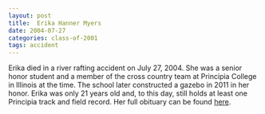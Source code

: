```yaml
---
layout: post
title:  Erika Hanner Myers
date: 2004-07-27
categories: class-of-2001
tags: accident
---
```

Erika died in a river rafting accident on July 27, 2004.  She was a senior honor student and a member of the cross country team at Principia College in Illinois at the time.  The school later constructed a gazebo in 2011 in her honor.  Erika was only 21 years old and, to this day, still holds at least one Principia track and field record.  Her full obituary can be found [here](https://tinyurl.com/y8drblsb).
